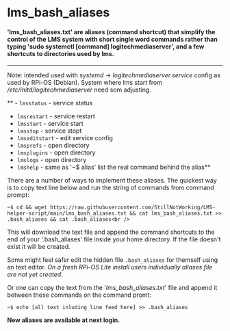 # lms_bash_aliases

#### 'lms_bash_aliases.txt' are aliases (command shortcut) that simplify the control of the LMS system with short single word commands rather than typing 'sudo systemctl [command] logitechmediaserver', and a few shortcuts to directories used by lms.<br />
---------------------------------------------------------------
Note: intended used with *systemd -> logitechmediaserver.service* config as used by RPi-OS (Debian). System where lms start from */etc/initd/logitechmediaserver* need som adjusting.

** - `lmsstatus` - service status
 - `lmsrestart` - service restart
 - `lmsstart` - service start
 - `lmsstop` - service stopt
 - `lmseditstart` - edit service config
 - `lmsprefs` - open directory
 - `lmsplugins` - open directory
 - `lmslogs` - open directory
 - `lmshelp` - same as '~$ alias' list the real command behind the alias**


There are a number of ways to implement these aliases. The quickest way is to copy text line below and run the string of commands from command prompt:
```
~$ cd && wget https://raw.githubusercontent.com/StillNotWorking/LMS-helper-script/main/lms_bash_aliases.txt && cat lms_bash_aliases.txt >> .bash_aliases && cat .bash_aliases<br />
```
This will download the text file and append the command shortcuts to the end of your '.bash_aliases' file inside your home directory. If the file doesn't exist it will be created.



Some might feel safer edit the hidden file `.bash_aliases` for themself using an text editor. *On a fresh RPi-OS Lite install users individually aliases file are not yet created*.


Or one can copy the text from the '*lms_bash_aliases.txt*' file and append it between these commands on the command promt:
```
~$ echo [all text inluding line feed here] >> .bash_aliases
```
**New aliases are available at next login.**